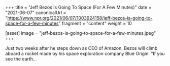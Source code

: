 +++
title = "Jeff Bezos Is Going To Space (For A Few Minutes)"
date = "2021-06-07"
canonicalUrl = "https://www.npr.org/2021/06/07/1003924158/jeff-bezos-is-going-to-space-for-a-few-minutes"
fragment = "content"
weight = 10

[asset]
    image = "jeff-bezos-is-going-to-space-for-a-few-minutes.jpeg"
+++

Just two weeks after he steps down as CEO of Amazon, Bezos will climb 
aboard a rocket made by his space exploration company Blue Origin. "If you 
see the earth...
